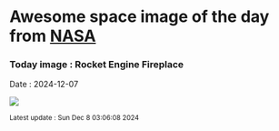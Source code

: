 
# Awesome space image of the day from [NASA](https://api.nasa.gov/)

### Today image : Rocket Engine Fireplace
Date : 2024-12-07

![](https://apod.nasa.gov/apod/image/2412/NASARocketEngineFireplaceSnap600.png)

<small>Latest update : Sun Dec  8 03:06:08 2024</small>
        